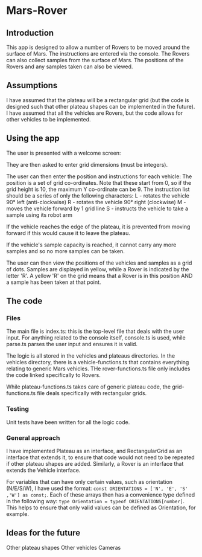 # Mars-Rover

## Introduction
This app is designed to allow a number of Rovers to be moved around the surface of Mars. The instructions are entered via the console. The Rovers can also collect samples from the surface of Mars. The positions of the Rovers and any samples taken can also be viewed.

## Assumptions
I have assumed that the plateau will be a rectangular grid (but the code is designed such that other plateau shapes can be implemented in the future).
I have assumed that all the vehicles are Rovers, but the code allows for other vehicles to be implemented.

## Using the app
The user is presented with a welcome screen:

They are then asked to enter grid dimensions (must be integers).

The user can then enter the position and instructions for each vehicle:
The position is a set of grid co-ordinates. Note that these start from 0, so if the grid height is 10, the maximum Y co-ordinate can be 9.
The instruction list should be a series of only the following characters:
L - rotates the vehicle 90° left (anti-clockwise)
R - rotates the vehicle 90° right (clockwise)
M - moves the vehicle forward by 1 grid line
S - instructs the vehicle to take a sample using its robot arm

If the vehicle reaches the edge of the plateau, it is prevented from moving forward if this would cause it to leave the plateau.

If the vehicle's sample capacity is reached, it cannot carry any more samples and so no more samples can be taken.

The user can then view the positions of the vehicles and samples as a grid of dots. Samples are displayed in yellow, while a Rover is indicated by the letter 'R'.
A yellow 'R' on the grid means that a Rover is in this position AND a sample has been taken at that point.

## The code
### Files
The main file is index.ts: this is the top-level file that deals with the user input.
For anything related to the console itself, console.ts is used, while parse.ts parses the user input and ensures it is valid.

The logic is all stored in the vehicles and plateaus directories.
In the vehicles directory, there is a vehicle-functions.ts that contains everything relating to generic Mars vehicles. THe rover-functions.ts file only includes the code linked specifically to Rovers.

While plateau-functions.ts takes care of generic plateau code, the grid-functions.ts file deals specifically with rectangular grids.

### Testing
Unit tests have been written for all the logic code.

### General approach
I have implemented Plateau as an interface, and RectangularGrid as an interface that extends it, to ensure that code would not need to be repeated if other plateau shapes are added.
Similarly, a Rover is an interface that extends the Vehicle interface.

For variables that can have only certain values, such as orientation (N/E/S/W), I have used the format: `const ORIENTATIONS = ['N', 'E', 'S' ,'W'] as const;`.
Each of these arrays then has a convenience type defined in the following way: `type Orientation = typeof ORIENTATIONS[number]`.
This helps to ensure that only valid values can be defined as Orientation, for example.

## Ideas for the future
Other plateau shapes
Other vehicles
Cameras
